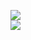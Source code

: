 [![](https://img.shields.io/badge/Made%20With-Github%20Spray-lightgrey.svg?style=for-the-badge&logo=github)](https://github.com/Annihil/github-spray#25125)  
[![](https://i.imgur.com/2DrTn0Z.gif)](https://github.com/Annihil/github-spray)